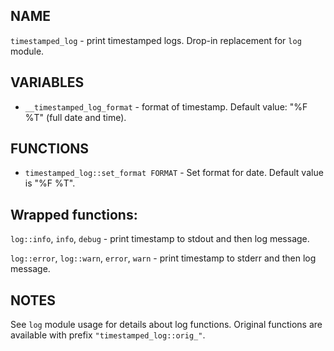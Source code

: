 ## NAME

`timestamped_log` - print timestamped logs. Drop-in replacement for `log` module.

## VARIABLES

* `__timestamped_log_format` - format of timestamp. Default value: "%F %T" (full date and time).

## FUNCTIONS

* `timestamped_log::set_format FORMAT` - Set format for date. Default value is "%F %T".

## Wrapped functions:

`log::info`, `info`, `debug` - print timestamp to stdout and then log message.

`log::error`, `log::warn`, `error`, `warn` - print timestamp to stderr and then log message.

## NOTES

See `log` module usage for details about log functions. Original functions
are available with prefix `"timestamped_log::orig_"`.
